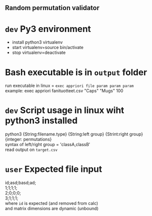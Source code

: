 ## Random permutation validator  
# `dev` Py3 environment  
- install python3 virtualenv  
- start virtualenv=source bin/activate  
- stop virtualenv=deactivate  
  
# Bash executable is in `output` folder  
run executable in linux = `exec appriori file param param param`  
example: exec appriori fanituotteet.csv "Caps" "Mugs" 100  
  
# `dev` Script usage in linux wiht python3 installed  
python3 {String:filename.type} {String:left group} {Strint:right group} {integer: permutations}  
syntax of left/right group = 'classA,classB'  
read output on `target.csv`  
  
# `user` Expected file input  
id;asd;basd;ad;  
1;1;1;1;  
2;0;0;0;  
3;1;1;1;  
where `id` is expected (and removed from calc)  
and matrix dimensions are dynamic (unbound) 